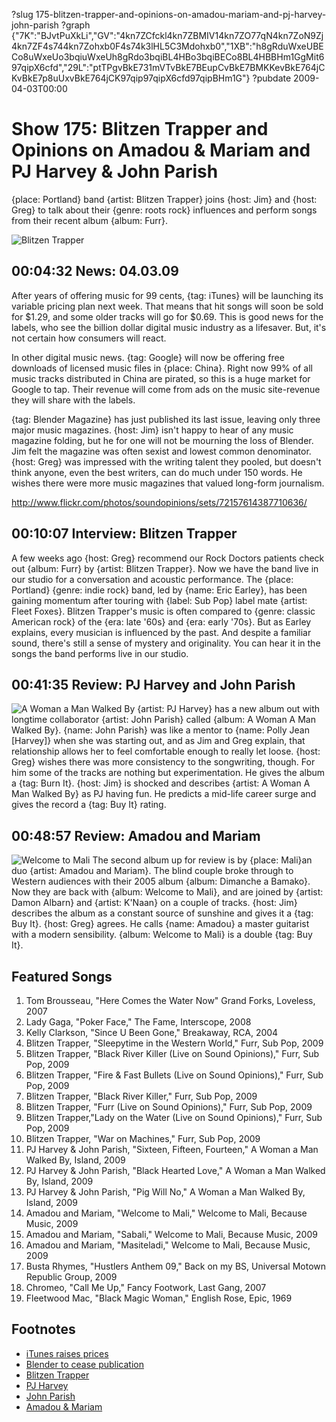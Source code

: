 ?slug 175-blitzen-trapper-and-opinions-on-amadou-mariam-and-pj-harvey-john-parish
?graph {"7K":"BJvtPuXkLi","GV":"4kn7ZCfckl4kn7ZBMIV14kn7ZO77qN4kn7ZoN9Zj4kn7ZF4s744kn7Zohxb0F4s74k3lHL5C3Mdohxb0","1XB":"h8gRduWxeUBECo8uWxeUo3bqiuWxeUh8gRdo3bqiBL4HBo3bqiBECo8BL4HBBHm1GgMit697qipX6cfd","29L":"ptTPgvBkE731mVTvBkE7BEupCvBkE7BMKKevBkE764jCKvBkE7p8uUxvBkE764jCK97qip97qipX6cfd97qipBHm1G"}
?pubdate 2009-04-03T00:00

# Show 175: Blitzen Trapper and Opinions on Amadou & Mariam and PJ Harvey & John Parish
{place: Portland} band {artist: Blitzen Trapper} joins {host: Jim} and {host: Greg} to talk about their {genre: roots rock} influences and perform songs from their recent album {album: Furr}.

![Blitzen Trapper](https://static.soundopinions.org/images/2009/blitzentrapper.jpg)

## 00:04:32 News: 04.03.09
After years of offering music for 99 cents, {tag: iTunes} will be launching its variable pricing plan next week. That means that hit songs will soon be sold for $1.29, and some older tracks will go for $0.69. This is good news for the labels, who see the billion dollar digital music industry as a lifesaver. But, it's not certain how consumers will react.

In other digital music news. {tag: Google} will now be offering free downloads of licensed music files in {place: China}. Right now 99% of all music tracks distributed in China are pirated, so this is a huge market for Google to tap. Their revenue will come from ads on the music site-revenue they will share with the labels.

{tag: Blender Magazine} has just published its last issue, leaving only three major music magazines. {host: Jim} isn't happy to hear of any music magazine folding, but he for one will not be mourning the loss of Blender. Jim felt the magazine was often sexist and lowest common denominator. {host: Greg} was impressed with the writing talent they pooled, but doesn't think anyone, even the best writers, can do much under 150 words. He wishes there were more music magazines that valued long-form journalism.

http://www.flickr.com/photos/soundopinions/sets/72157614387710636/

## 00:10:07 Interview: Blitzen Trapper
A few weeks ago {host: Greg} recommend our Rock Doctors patients check out {album: Furr} by {artist: Blitzen Trapper}. Now we have the band live in our studio for a conversation and acoustic performance. The {place: Portland} {genre: indie rock} band, led by {name: Eric Earley}, has been gaining momentum after touring with {label: Sub Pop} label mate {artist: Fleet Foxes}. Blitzen Trapper's music is often compared to {genre: classic American rock} of the {era: late '60s} and {era: early '70s}. But as Earley explains, every musician is influenced by the past. And despite a familiar sound, there's still a sense of mystery and originality. You can hear it in the songs the band performs live in our studio.

## 00:41:35 Review: PJ Harvey and John Parish
![A Woman a Man Walked By](https://static.soundopinions.org/assets/175/1XB0.jpg)
{artist: PJ Harvey} has a new album out with longtime collaborator {artist: John Parish} called {album: A Woman A Man Walked By}. {name: John Parish} was like a mentor to {name: Polly Jean [Harvey]} when she was starting out, and as Jim and Greg explain, that relationship allows her to feel comfortable enough to really let loose. {host: Greg} wishes there was more consistency to the songwriting, though. For him some of the tracks are nothing but experimentation. He gives the album a {tag: Burn It}. {host: Jim} is shocked and describes {artist: A Woman A Man Walked By} as PJ having fun. He predicts a mid-life career surge and gives the record a {tag: Buy It} rating.

## 00:48:57 Review: Amadou and Mariam
![Welcome to Mali](https://static.soundopinions.org/assets/175/29L0.jpg)
The second album up for review is by {place: Mali}an duo {artist: Amadou and Mariam}. The blind couple broke through to Western audiences with their 2005 album {album: Dimanche a Bamako}. Now they are back with {album: Welcome to Mali}, and are joined by {artist: Damon Albarn} and {artist: K'Naan} on a couple of tracks. {host: Jim} describes the album as a constant source of sunshine and gives it a {tag: Buy It}. {host: Greg} agrees. He calls {name: Amadou} a master guitarist with a modern sensibility. {album: Welcome to Mali} is a double {tag: Buy It}.

## Featured Songs
1. Tom Brousseau, "Here Comes the Water Now" Grand Forks, Loveless, 2007
2. Lady Gaga, "Poker Face," The Fame, Interscope, 2008
3. Kelly Clarkson, "Since U Been Gone," Breakaway, RCA, 2004
4. Blitzen Trapper, "Sleepytime in the Western World," Furr, Sub Pop, 2009
5. Blitzen Trapper, "Black River Killer (Live on Sound Opinions)," Furr, Sub Pop, 2009
6. Blitzen Trapper, "Fire & Fast Bullets (Live on Sound Opinions)," Furr, Sub Pop, 2009
7. Blitzen Trapper, "Black River Killer," Furr, Sub Pop, 2009
8. Blitzen Trapper, "Furr (Live on Sound Opinions)," Furr, Sub Pop, 2009 
9. Blitzen Trapper,"Lady on the Water (Live on Sound Opinions)," Furr, Sub Pop, 2009 
10. Blitzen Trapper, "War on Machines," Furr, Sub Pop, 2009
11. PJ Harvey & John Parish, "Sixteen, Fifteen, Fourteen," A Woman a Man Walked By, Island, 2009
12. PJ Harvey & John Parish, "Black Hearted Love," A Woman a Man Walked By, Island, 2009
13. PJ Harvey & John Parish, "Pig Will No," A Woman a Man Walked By, Island, 2009
14. Amadou and Mariam, "Welcome to Mali," Welcome to Mali, Because Music, 2009
15. Amadou and Mariam, "Sabali," Welcome to Mali, Because Music, 2009
16. Amadou and Mariam, "Masiteladi," Welcome to Mali, Because Music, 2009
17. Busta Rhymes, "Hustlers Anthem 09," Back on my BS, Universal Motown Republic Group, 2009
18. Chromeo, "Call Me Up," Fancy Footwork, Last Gang, 2007
19. Fleetwood Mac, "Black Magic Woman," English Rose, Epic, 1969

## Footnotes
- [iTunes raises prices](http://articles.latimes.com/2009/mar/26/business/fi-cotown-itunes26)
- [Blender to cease publication](http://www.nytimes.com/2009/03/27/business/media/27blender.html)
- [Blitzen Trapper](http://www.blitzentrapper.net/)
- [PJ Harvey](http://pitchfork.com/artists/1896-pj-harvey/)
- [John Parish](http://www.john-parish.com/)
- [Amadou & Mariam](http://pitchfork.com/artists/247-amadou-mariam/)
